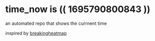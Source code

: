 # time_now is (( 1695790800843 ))

an automated repo that shows the currnent time

inspired by [breakingheatmap](https://github.com/breakingheatmap/breakingheatmap)